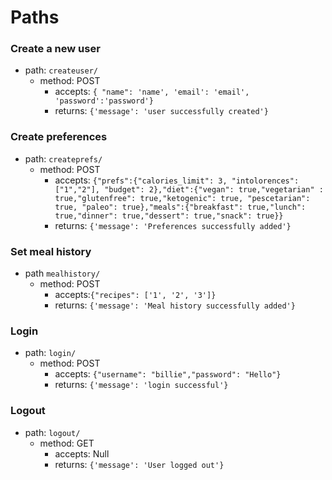 # Paths 

### Create a new user
- path: `createuser/`
    - method: POST
        - accepts: `{ "name": 'name', 'email': 'email', 'password':'password'}`
        - returns: `{'message': 'user successfully created'}`
### Create preferences
- path: `createprefs/`
    - method: POST
        - accepts: `{"prefs":{"calories_limit": 3, "intolorences": ["1","2"], "budget": 2},"diet":{"vegan": true,"vegetarian" : true,"glutenfree": true,"ketogenic": true, "pescetarian": true, "paleo": true},"meals":{"breakfast": true,"lunch": true,"dinner": true,"dessert": true,"snack": true}}`
        - returns: `{'message': 'Preferences successfully added'}`



### Set meal history
- path `mealhistory/`
    - method: POST
        - accepts:`{"recipes": ['1', '2', '3']}`
        - returns: `{'message': 'Meal history successfully added'}`


<!-- to get back from meal history
     [   {date: "date", recipes: {
        breakfast: [{id:"", title: "", fave:""}], 
        lunch: [{id:"", title: "", fave:""}], 
        dinner: [{id:"", title: "", fave:""}], 
        dessert: [{id:"", title: "", fave:""}], 
        snacks: [{id:"", title: "fgdfgfd", fave:""}]}}, dateObj2, dateObj3
    ] -->
### Login
- path: `login/`
    - method: POST
        - accepts: `{"username": "billie","password": "Hello"}`
        - returns: `{'message': 'login successful'}`
### Logout
- path: `logout/`
    - method: GET
        - accepts: Null
        - returns: `{'message': 'User logged out'}`

